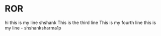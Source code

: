 # ROR

hi this is my line shshank
This is the third line
This is my fourth line 
this is my line - shshanksharma1p

